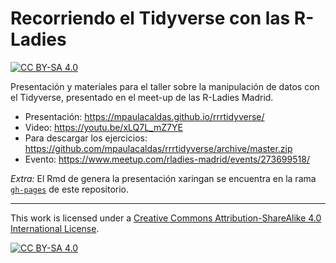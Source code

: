 # Recorriendo el Tidyverse con las R-Ladies

<!-- badges: start -->
[![CC BY-SA 4.0][cc-by-sa-shield]][cc-by-sa]
<!-- badges: end -->

Presentación y materiales para el taller sobre la manipulación de datos con el
Tidyverse, presentado en el meet-up de las R-Ladies Madrid.

- Presentación: <https://mpaulacaldas.github.io/rrrtidyverse/>
- Video: <https://youtu.be/xLQ7L_mZ7YE>
- Para descargar los ejercicios: <https://github.com/mpaulacaldas/rrrtidyverse/archive/master.zip>
- Evento: https://www.meetup.com/rladies-madrid/events/273699518/

*Extra:* El Rmd de genera la presentación xaringan se encuentra en la rama [`gh-pages`](https://github.com/mpaulacaldas/rrrtidyverse/tree/gh-pages) de este repositorio.

---

This work is licensed under a
[Creative Commons Attribution-ShareAlike 4.0 International License][cc-by-sa].

[![CC BY-SA 4.0][cc-by-sa-image]][cc-by-sa]

[cc-by-sa]: http://creativecommons.org/licenses/by-sa/4.0/
[cc-by-sa-image]: https://licensebuttons.net/l/by-sa/4.0/88x31.png
[cc-by-sa-shield]: https://img.shields.io/badge/License-CC%20BY--SA%204.0-lightgrey.svg
